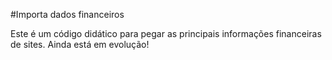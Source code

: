 #Importa dados financeiros

Este é um código didático para pegar as principais informações financeiras de sites.
Ainda está em evolução!
